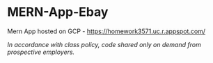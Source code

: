 # MERN-App-Ebay

Mern App hosted on GCP - https://homework3571.uc.r.appspot.com/


_In accordance with class policy, code shared only on demand from prospective employers._

